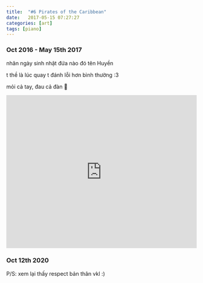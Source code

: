 ```yaml
---
title:  "#6 Pirates of the Caribbean"
date:   2017-05-15 07:27:27
categories: [art]
tags: [piano]
---
```


### Oct 2016 - May 15th 2017

nhân ngày sinh nhật đứa nào đó tên Huyền

t thề là lúc quay t đánh lỗi hơn bình thường :3

mỏi cả tay, đau cả đàn 🙁

<iframe style="overflow:hidden; width:100%; height:405px" src="https://www.youtube.com/embed/y6g2JrPSYG8" frameborder="0" allow="accelerometer; autoplay; clipboard-write; encrypted-media; gyroscope; picture-in-picture" allowfullscreen></iframe>

### Oct 12th 2020
P/S: xem lại thấy respect bản thân vkl :)
